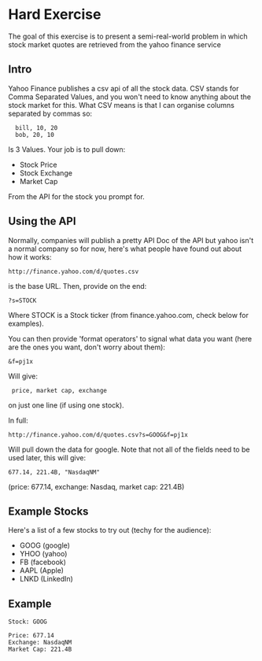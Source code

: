 Hard Exercise
===============

The goal of this exercise is to present a semi-real-world problem in which stock market quotes are retrieved from the yahoo finance service

## Intro ##

Yahoo Finance publishes a csv api of all the stock data. CSV stands for Comma Separated Values, and you won't need to know anything about the stock market for this. What CSV means is that I can organise columns separated by commas so:

      bill, 10, 20
      bob, 20, 10

Is 3 Values. Your job is to pull down:

- Stock Price
- Stock Exchange
- Market Cap

From the API for the stock you prompt for.

## Using the API ##

Normally, companies will publish a pretty API Doc of the API but yahoo isn't a normal company so for now, here's what people have found out about how it works:

    http://finance.yahoo.com/d/quotes.csv

is the base URL. Then, provide on the end:

    ?s=STOCK

Where STOCK is a Stock ticker (from finance.yahoo.com, check below for examples).

You can then provide 'format operators' to signal what data you want (here are the ones you want, don't worry about them):
    
    &f=pj1x

Will give:

     price, market cap, exchange

on just one line (if using one stock).

In full:

    http://finance.yahoo.com/d/quotes.csv?s=GOOG&f=pj1x

Will pull down the data for google. Note that not all of the fields need to be used later, this will give:

    677.14, 221.4B, "NasdaqNM"

(price: 677.14, exchange: Nasdaq, market cap: 221.4B)


## Example Stocks ##

Here's a list of a few stocks to try out (techy for the audience):

- GOOG (google)
- YHOO (yahoo)
- FB (facebook)
- AAPL (Apple)
- LNKD (LinkedIn)

## Example ##

    Stock: GOOG
   
    Price: 677.14
    Exchange: NasdaqNM
    Market Cap: 221.4B